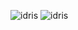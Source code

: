 
![idris](https://user-images.githubusercontent.com/95003138/143777343-5f75a92d-31f0-4524-8f24-543b7f3f396f.jpg)
![idris](https://user-images.githubusercontent.com/95003138/143777505-12842dc0-d9dc-4292-a9b3-d846c70dbc30.jpg)
